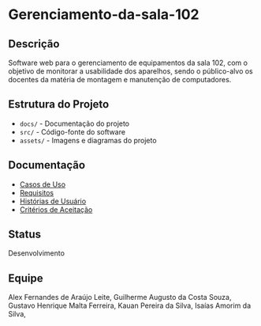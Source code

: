 # Gerenciamento-da-sala-102

## Descrição
Software web para o gerenciamento de equipamentos da sala 102, com o objetivo de monitorar a usabilidade dos aparelhos, sendo o público-alvo os docentes da matéria de montagem e manutenção de computadores.
## Estrutura do Projeto
- `docs/` - Documentação do projeto
- `src/` - Código-fonte do software
- `assets/` - Imagens e diagramas do projeto
## Documentação
- [Casos de Uso](DOCS/casos_de_uso.md)
- [Requisitos](DOCS/requisitos.md)
- [Histórias de Usuário](DOCS/historias_usuario.md)
- [Critérios de Aceitação](DOCS/criterios_aceitação.md)
## Status
Desenvolvimento
## Equipe
Alex Fernandes de Araújo Leite,
Guilherme Augusto da Costa Souza,
Gustavo Henrique Malta Ferreira,
Kauan Pereira da Silva,
Isaías Amorim da Silva,

